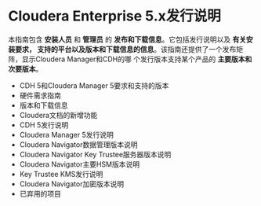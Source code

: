 Cloudera Enterprise 5.x发行说明
================================================================================
本指南包含 **安装人员** 和 **管理员** 的 **发布和下载信息**。它包括发行说明以及 **有关安装要求，
支持的平台以及版本和下载信息的信息**。该指南还提供了一个发布矩阵，显示Cloudera Manager和CDH的哪
个发行版本支持某个产品的 **主要版本和次要版本**。
+ CDH 5和Cloudera Manager 5要求和支持的版本
+ 硬件需求指南
+ 版本和下载信息
+ Cloudera文档的新增功能
+ CDH 5发行说明
+ Cloudera Manager 5发行说明
+ Cloudera Navigator数据管理版本说明
+ Cloudera Navigator Key Trustee服务器版本说明
+ Cloudera Navigator主要HSM版本说明
+ Key Trustee KMS发行说明
+ Cloudera Navigator加密版本说明
+ 已弃用的项目
